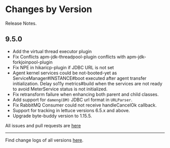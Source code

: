 Changes by Version
==================
Release Notes.

9.5.0
------------------

* Add the virtual thread executor plugin
* Fix Conflicts apm-jdk-threadpool-plugin conflicts with apm-jdk-forkjoinpool-plugin
* Fix NPE in hikaricp-plugin if JDBC URL is not set
* Agent kernel services could be not-booted-yet as ServiceManager#INSTANCE#boot executed after agent transfer
  initialization. Delay so11y metrics#build when the services are not ready to avoid MeterService status is not
  initialized.
* Fix retransform failure when enhancing both parent and child classes.
* Add support for `dameng(DM)` JDBC url format in `URLParser`.
* Fix RabbitMQ Consumer could not receive handleCancelOk callback.
* Support for tracking in lettuce versions 6.5.x and above.
* Upgrade byte-buddy version to 1.15.5.

All issues and pull requests are [here](https://github.com/apache/skywalking/milestone/236?closed=1)

------------------
Find change logs of all versions [here](changes).
